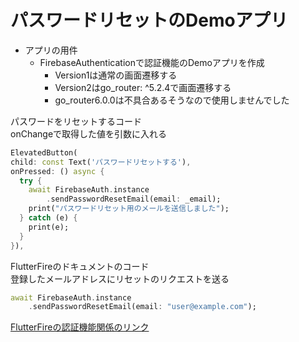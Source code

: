 # パスワードリセットのDemoアプリ

- アプリの用件
  - FirebaseAuthenticationで認証機能のDemoアプリを作成
    - Version1は通常の画面遷移する
    - Version2はgo_router: ^5.2.4で画面遷移する
    - go_router6.0.0は不具合あるそうなので使用しませんでした
  
パスワードをリセットするコード<br>
onChangeで取得した値を引数に入れる
```dart
ElevatedButton(
child: const Text('パスワードリセットする'),
onPressed: () async {
  try {
    await FirebaseAuth.instance
        .sendPasswordResetEmail(email: _email);
    print("パスワードリセット用のメールを送信しました");
  } catch (e) {
    print(e);
  }
}),
```

FlutterFireのドキュメントのコード<br>
登録したメールアドレスにリセットのリクエストを送る
```dart
await FirebaseAuth.instance
    .sendPasswordResetEmail(email: "user@example.com");
```

[FlutterFireの認証機能関係のリンク](https://firebase.flutter.dev/docs/auth/manage-users)
